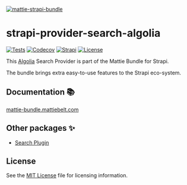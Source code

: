 [![mattie-strapi-bundle](https://mattie-bundle.mattiebelt.com/logo.svg)](https://mattie-bundle.mattiebelt.com/)

# strapi-provider-search-algolia

[![Tests](https://github.com/MattieBelt/mattie-strapi-bundle/actions/workflows/tests.yml/badge.svg)](https://github.com/MattieBelt/mattie-strapi-bundle/actions)
[![Codecov](https://img.shields.io/codecov/c/github/MattieBelt/mattie-strapi-bundle.svg?style=flat-square)](https://codecov.io/gh/MattieBelt/mattie-strapi-bundle)
[![Strapi](https://img.shields.io/npm/dependency-version/@mattie-bundle/mattie-strapi-bundle-example/@strapi/strapi)](https://github.com/strapi/strapi)
[![License](https://img.shields.io/github/license/MattieBelt/mattie-strapi-bundle.svg?style=flat-square)](./LICENSE)

This [Algolia](https://www.algolia.com/) Search Provider is part of the Mattie Bundle for Strapi.

The bundle brings extra easy-to-use features to the Strapi eco-system.

## Documentation 📚

[mattie-bundle.mattiebelt.com](https://mattie-bundle.mattiebelt.com/search/providers#algolia)

## Other packages ✨

- [Search Plugin](https://mattie-bundle.mattiebelt.com/search/plugin)

## License

See the [MIT License](/LICENSE) file for licensing information.
